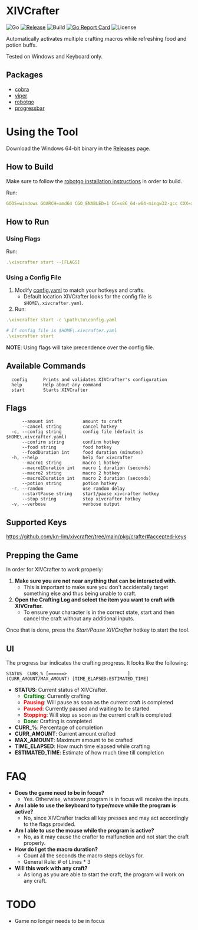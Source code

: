 # XIVCrafter
![Go](https://img.shields.io/github/go-mod/go-version/kn-lim/xivcrafter)
[![Release](https://img.shields.io/github/v/release/kn-lim/xivcrafter)](https://github.com/kn-lim/xivcrafter/releases)
![Build](https://github.com/kn-lim/xivcrafter/actions/workflows/build.yaml/badge.svg)
[![Go Report Card](https://goreportcard.com/badge/github.com/kn-lim/xivcrafter)](https://goreportcard.com/report/github.com/kn-lim/xivcrafter)
![License](https://img.shields.io/github/license/kn-lim/xivcrafter)

Automatically activates multiple crafting macros while refreshing food and potion buffs.

Tested on Windows and Keyboard only.

## Packages

- [cobra](https://github.com/spf13/cobra)
- [viper](https://github.com/spf13/viper)
- [robotgo](https://github.com/go-vgo/robotgo)
- [progressbar](https://github.com/schollz/progressbar)

# Using the Tool

Download the Windows 64-bit binary in the [Releases](https://github.com/kn-lim/xivcrafter/releases) page.

## How to Build

Make sure to follow the [robotgo installation instructions](https://github.com/go-vgo/robotgo#requirements) in order to build.

Run:
```yml
GOOS=windows GOARCH=amd64 CGO_ENABLED=1 CC=x86_64-w64-mingw32-gcc CXX=x86_64-w64-mingw32-g++ go build
```

## How to Run

### Using Flags

Run:
```yml
.\xivcrafter start --[FLAGS]
```

### Using a Config File

1. Modify [config.yaml](https://github.com/kn-lim/xivcrafter/blob/main/config.yaml) to match your hotkeys and crafts.
    - Default location XIVCrafter looks for the config file is `$HOME\.xivcrafter.yaml`.
2. Run:
```yml
.\xivcrafter start -c \path\to\config.yaml

# If config file is $HOME\.xivcrafter.yaml
.\xivcrafter start
```

**NOTE**: Using flags will take precendence over the config file.

## Available Commands

```
  config      Prints and validates XIVCrafter's configuration
  help        Help about any command
  start       Starts XIVCrafter
```

## Flags

```
      --amount int           amount to craft
      --cancel string        cancel hotkey
  -c, --config string        config file (default is $HOME\.xivcrafter.yaml)
      --confirm string       confirm hotkey
      --food string          food hotkey
      --foodDuration int     food duration (minutes)
  -h, --help                 help for xivcrafter
      --macro1 string        macro 1 hotkey
      --macro1Duration int   macro 1 duration (seconds)
      --macro2 string        macro 2 hotkey
      --macro2Duration int   macro 2 duration (seconds)
      --potion string        potion hotkey
  -r, --random               use random delay
      --startPause string    start/pause xivcrafter hotkey
      --stop string          stop xivcrafter hotkey
  -v, --verbose              verbose output
```

## Supported Keys

https://github.com/kn-lim/xivcrafter/tree/main/pkg/crafter#accepted-keys

## Prepping the Game

In order for XIVCrafter to work properly:

1. **Make sure you are not near anything that can be interacted with.**
    - This is important to make sure you don't accidentally target something else and thus being unable to craft.
2. **Open the Crafting Log and select the item you want to craft with XIVCrafter.**
    - To ensure your character is in the correct state, start and then cancel the craft without any additional inputs.

Once that is done, press the _Start/Pause XIVCrafter_ hotkey to start the tool.

## UI

The progress bar indicates the crafting progress. It looks like the following:
```
STATUS  CURR_% [======>                       ] (CURR_AMOUNT/MAX_AMOUNT) [TIME_ELAPSED:ESTIMATED_TIME]
```
- **STATUS**: Current status of XIVCrafter.
  - <span style="color:green">**Crafting**</span>: Currently crafting
  - <span style="color:red">**Pausing**</span>: Will pause as soon as the current craft is completed
  - <span style="color:red">**Paused**</span>: Currently paused and waiting to be started
  - <span style="color:red">**Stopping**</span>: Will stop as soon as the current craft is completed
  - <span style="color:green">**Done**</span>: Crafting is completed
- **CURR_%**: Percentage of completion
- **CURR_AMOUNT**: Current amount crafted
- **MAX_AMOUNT**: Maximum amount to be crafted
- **TIME_ELAPSED**: How much time elapsed while crafting
- **ESTIMATED_TIME**: Estimate of how much time till completion

# FAQ

- **Does the game need to be in focus?**
  - Yes. Otherwise, whatever program is in focus will receive the inputs.
- **Am I able to use the keyboard to type/move while the program is active?**
  - No, since XIVCrafter tracks all key presses and may act accordingly to the flags provided.
- **Am I able to use the mouse while the program is active?**
  - No, as it may cause the crafter to malfunction and not start the craft properly.
- **How do I get the macro duration?**
  - Count all the seconds the macro steps delays for.
  - General Rule: # of Lines * 3
- **Will this work with any craft?**
  - As long as you are able to start the craft, the program will work on any craft.

# TODO

- Game no longer needs to be in focus
